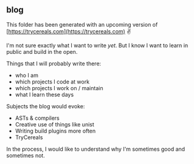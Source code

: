## blog

This folder has been generated with an upcoming version of [https://trycereals.com](https://trycereals.com) ✌️

I'm not sure exactly what I want to write _yet_.
But I know I want to learn in public and build in the open.

Things that I will probably write there:

- who I am
- which projects I code at work
- which projects I work on / maintain
- what I learn these days

Subjects the blog would evoke:

- ASTs & compilers
- Creative use of things like unist
- Writing build plugins more often
- TryCereals

In the process, I would like to understand why I'm sometimes good and sometimes not.
